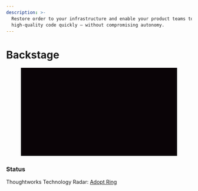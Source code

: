 ```yaml
---
description: >-
  Restore order to your infrastructure and enable your product teams to ship
  high-quality code quickly — without compromising autonomy.
---
```


# Backstage

<figure><img src="../.gitbook/assets/backstage-logo.gif" alt=""><figcaption></figcaption></figure>

### Status

Thoughtworks Technology Radar: [Adopt](https://www.thoughtworks.com/radar/platforms/backstage)[ Ring](https://www.thoughtworks.com/radar/platforms/backstage)
